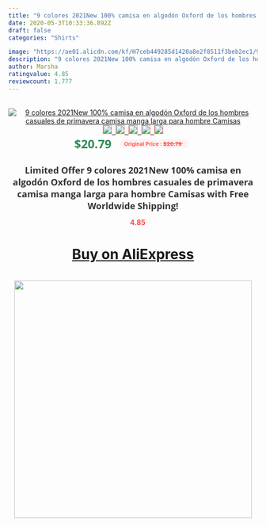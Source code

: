 ```yaml
---
title: "9 colores 2021New 100% camisa en algodón Oxford de los hombres casuales de primavera camisa manga larga para hombre Camisas"
date: 2020-05-3T10:33:36.892Z
draft: false
categories: "Shirts"

image: "https://ae01.alicdn.com/kf/H7ceb449285d1420a8e2f8511f3beb2ec1/9-colores-2021New-100-camisa-en-algodón-Oxford-de-los-hombres-casuales-de-primavera-camisa-manga.jpg"
description: "9 colores 2021New 100% camisa en algodón Oxford de los hombres casuales de primavera camisa manga larga para hombre Camisas"
author: Marsha
ratingvalue: 4.85
reviewcount: 1.777
---
```

<br>
<div style="text-align: center;">
<a href="https://s.click.aliexpress.com/e/_9AawQZ" target="_blank" rel="nofollow noopener noreferrer"><img alt="9 colores 2021New 100% camisa en algodón Oxford de los hombres casuales de primavera camisa manga larga para hombre Camisas" class="magnifier-image" src="https://ae01.alicdn.com/kf/H7ceb449285d1420a8e2f8511f3beb2ec1/9-colores-2021New-100-camisa-en-algodón-Oxford-de-los-hombres-casuales-de-primavera-camisa-manga.jpg_640x640.jpg">
<br>
<img style="border:1px solid salmon" src="https://ae01.alicdn.com/kf/H7ceb449285d1420a8e2f8511f3beb2ec1/9-colores-2021New-100-camisa-en-algodón-Oxford-de-los-hombres-casuales-de-primavera-camisa-manga.jpg_120x120.jpg">&nbsp;&nbsp;<img style="border:1px solid salmon" src="https://ae01.alicdn.com/kf/Hbbf65ae799324f4ea8407001c1e4551el/9-colores-2021New-100-camisa-en-algodón-Oxford-de-los-hombres-casuales-de-primavera-camisa-manga.jpg_120x120.jpg">&nbsp;&nbsp;<img style="border:1px solid salmon" src="https://ae01.alicdn.com/kf/H4930b314a6464fb6a3de778183ea99fan/9-colores-2021New-100-camisa-en-algodón-Oxford-de-los-hombres-casuales-de-primavera-camisa-manga.jpg_120x120.jpg">&nbsp;&nbsp;<img style="border:1px solid salmon" src="https://ae01.alicdn.com/kf/Hd6ac023eadd448969d3882158e87e48cM/9-colores-2021New-100-camisa-en-algodón-Oxford-de-los-hombres-casuales-de-primavera-camisa-manga.jpg_120x120.jpg">&nbsp;&nbsp;<img style="border:1px solid salmon" src="https://ae01.alicdn.com/kf/Hf64fdc667e16416ca716e205a5082c53q/9-colores-2021New-100-camisa-en-algodón-Oxford-de-los-hombres-casuales-de-primavera-camisa-manga.jpg_120x120.jpg"></a></div><br0>
<div style="text-align: center;"><span style="background-color: white; border: 0px; box-sizing: border-box; color: seagreen; display: inline-block; font-family: &quot;open sans&quot; , &quot;arial&quot; , &quot;helvetica&quot; , sans-serif , &quot;heiti&quot;; font-size: 24px; font-stretch: inherit; font-weight: 700; line-height: inherit; margin: 0px 10px 0px 0px; padding: 0px; vertical-align: middle;">$20.79 </span>
<span style="background: rgb(255 , 241 , 241); border-radius: 3px; border: 0px; box-sizing: border-box; color: #ff4747; display: inline-block; font-family: inherit; font-size: 12px; font-stretch: inherit; font-style: inherit; font-variant: inherit; font-weight: 600; line-height: inherit; margin: 0px; padding: 2px 5px; transform: scale(0.9); vertical-align: middle;">Original Price : <b style="text-decoration: line-through;">$20.79 </b> &nbsp;&nbsp;</span></div>
<h1 style="color: #333333; display: inline-block; font-family: &quot;open sans&quot; , &quot;arial&quot; , &quot;helvetica&quot; , sans-serif , &quot;heiti&quot;; font-size: 18px; font-stretch: inherit; font-weight: 700; text-align: center;">Limited Offer 9 colores 2021New 100% camisa en algodón Oxford de los hombres casuales de primavera camisa manga larga para hombre Camisas with Free Worldwide Shipping!</h1>
<div style="color: #ff4747; text-align: center;">
<img src="https://4.bp.blogspot.com/-M0ZcTcb-5uY/XleCXlxnR4I/AAAAAAAAAEc/OrjgMkXV1oMQFaCRZj5HQwOCBcu3w1FegCPcBGAYYCw/s1600/star.png" style="height: 15px;">&nbsp;<b>4.85</b></div>
<div class="button_cont" align="center"><a class="buynow_a" href="https://s.click.aliexpress.com/e/_9AawQZ" target="_blank" rel="nofollow noopener noreferrer"><H1>Buy on AliExpress</H1></a></div><br>
<div class="separator" style="clear: both; text-align: center;">
<img src="https://lh3.googleusercontent.com/-pTy5HemUv9M/XlePHvY0dAI/AAAAAAAAAE4/0nX5iRUoIWY8eMW9Dpxeirr157OZliDIgCLcBGAsYHQ/s1600/badge.gif" width="480">
</div>

